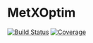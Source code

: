 # MetXOptim

[![Build Status](https://github.com/MetabolicXploration/MetXOptim.jl/actions/workflows/CI.yml/badge.svg?branch=main)](https://github.com/MetabolicXploration/MetXOptim.jl/actions/workflows/CI.yml?query=branch%3Av0.1.8)
[![Coverage](https://codecov.io/gh/MetabolicXploration/MetXOptim.jl/branch/main/graph/badge.svg)](https://codecov.io/gh/MetabolicXploration/MetXOptim.jl)
